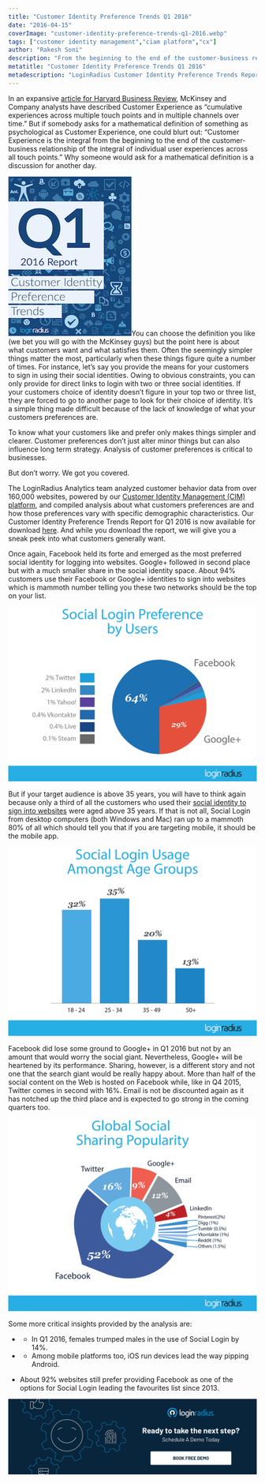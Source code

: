 ```yaml
---
title: "Customer Identity Preference Trends Q1 2016"
date: "2016-04-15"
coverImage: "customer-identity-preference-trends-q1-2016.webp"
tags: ["customer identity management","ciam platform","cx"]
author: "Rakesh Soni"
description: "From the beginning to the end of the customer-business relationship, customer engagement is the central aspect of individual user interactions."
metatitle: "Customer Identity Preference Trends Q1 2016"
metadescription: "LoginRadius Customer Identity Preference Trends Report for Q1 2016 is out. Get compiled analysis about consumer preferences and how they vary with demographics."
---
```


In an expansive [article for Harvard Business Review](https://hbr.org/2013/09/the-truth-about-customer-experience), McKinsey and Company analysts have described Customer Experience as “cumulative experiences across multiple touch points and in multiple channels over time.” But if somebody asks for a mathematical definition of something as psychological as Customer Experience, one could blurt out: “Customer Experience is the integral from the beginning to the end of the customer-business relationship of the integral of individual user experiences across all touch points.” Why someone would ask for a mathematical definition is a discussion for another day.

![](Q1_2016_featured.webp)You can choose the definition you like (we bet you will go with the McKinsey guys) but the point here is about what customers want and what satisfies them. Often the seemingly simpler things matter the most, particularly when these things figure quite a number of times. For instance, let’s say you provide the means for your customers to sign in using their social identities. Owing to obvious constraints, you can only provide for direct links to login with two or three social identities. If your customers choice of identity doesn’t figure in your top two or three list, they are forced to go to another page to look for their choice of identity. It’s a simple thing made difficult because of the lack of knowledge of what your customers preferences are.

To know what your customers like and prefer only makes things simpler and clearer. Customer preferences don’t just alter minor things but can also influence long term strategy. Analysis of customer preferences is critical to businesses.

But don’t worry. We got you covered.

The LoginRadius Analytics team analyzed customer behavior data from over 160,000 websites, powered by our [Customer Identity Management (CIM) platform](https://www.loginradius.com/), and compiled analysis about what customers preferences are and how those preferences vary with specific demographic characteristics. Our Customer Identity Preference Trends Report for Q1 2016 is now available for download [here](https://www.loginradius.com/resource/customer-identity-preference-trends-2016/). And while you download the report, we will give you a sneak peek into what customers generally want.

Once again, Facebook held its forte and emerged as the most preferred social identity for logging into websites. Google+ followed in second place but with a much smaller share in the social identity space. About 94% customers use their Facebook or Google+ identities to sign into websites which is mammoth number telling you these two networks should be the top on your list.

![2016-Q1-Social-Login_Preference-Users](2016-Q1-Social-Login_Preference-Users.webp)

But if your target audience is above 35 years, you will have to think again because only a third of all the customers who used their [social identity to sign into websites](https://www.loginradius.com/social-login/) were aged above 35 years. If that is not all, Social Login from desktop computers (both Windows and Mac) ran up to a mammoth 80% of all which should tell you that if you are targeting mobile, it should be the mobile app.

![2016_Q1_Social-Login_Preference-Age](2016_Q1_Social-Login_Preference-Age.webp)

Facebook did lose some ground to Google+ in Q1 2016 but not by an amount that would worry the social giant. Nevertheless, Google+ will be heartened by its performance. Sharing, however, is a different story and not one that the search giant would be really happy about. More than half of the social content on the Web is hosted on Facebook while, like in Q4 2015, Twitter comes in second with 16%. Email is not be discounted again as it has notched up the third place and is expected to go strong in the coming quarters too.

![2016_Q1_Social-Sharing-Global-Popularity](2016_Q1_Social-Sharing-Global-Popularity.webp)

Some more critical insights provided by the analysis are:

- - In Q1 2016, females trumped males in the use of Social Login by 14%.

- - Among mobile platforms too, iOS run devices lead the way pipping Android.

- About 92% websites still prefer providing Facebook as one of the options for Social Login leading the favourites list since 2013.

[![book-a-demo-loginradius-banner](../../assets/book-a-demo-loginradius.webp)](https://www.loginradius.com/contact-us?utm_source=blog&utm_medium=web&utm_campaign=customer-identity-preference-trends-q1-2016)